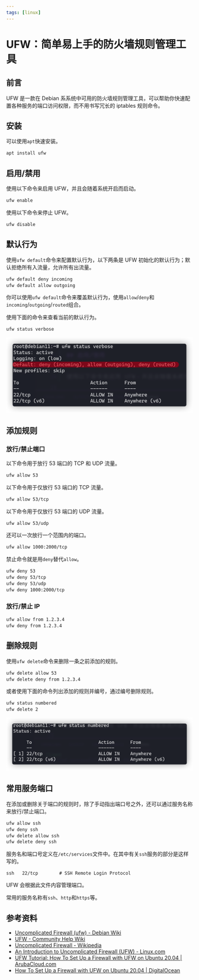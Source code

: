 ```yaml
---
tags: [linux]
---
```


# UFW：简单易上手的防火墙规则管理工具

## 前言

UFW 是一款在 Debian 系系统中可用的防火墙规则管理工具，可以帮助你快速配置各种服务的端口访问权限，而不用书写冗长的 iptables 规则命令。

## 安装

可以使用`apt`快速安装。

```bash
apt install ufw
```

## 启用/禁用

使用以下命令来启用 UFW，并且会随着系统开启而启动。

```bash
ufw enable
```

使用以下命令来停止 UFW。

```bash
ufw disable
```

## 默认行为

使用`ufw default`命令来配置默认行为，以下两条是 UFW 初始化的默认行为；默认拒绝所有入流量，允许所有出流量。

```bash
ufw default deny incoming
ufw default allow outgoing
```

你可以使用`ufw default`命令来覆盖默认行为，使用`allow`/`deny`和`incoming`/`outgoing`/`routed`组合。

使用下面的命令来查看当前的默认行为。

```bash
ufw status verbose
```

![image-20211231173659554](2021-12-31-ufw-a-easy-to-use-firewall-rules-management-tool.assets/image-20211231173659554.png)

## 添加规则

### 放行/禁止端口

以下命令用于放行 53 端口的 TCP 和 UDP 流量。

```bash
ufw allow 53
```

以下命令用于仅放行 53 端口的 TCP 流量。

```bash
ufw allow 53/tcp
```

以下命令用于仅放行 53 端口的 UDP 流量。

```bash
ufw allow 53/udp
```

还可以一次放行一个范围内的端口。

```bash
ufw allow 1000:2000/tcp
```

禁止命令就是用`deny`替代`allow`。

```bash
ufw deny 53
ufw deny 53/tcp
ufw deny 53/udp
ufw deny 1000:2000/tcp
```

### 放行/禁止 IP

```bash
ufw allow from 1.2.3.4
ufw deny from 1.2.3.4
```

## 删除规则

使用`ufw delete`命令来删除一条之前添加的规则。

```bash
ufw delete allow 53
ufw delete deny from 1.2.3.4
```

或者使用下面的命令列出添加的规则并编号，通过编号删除规则。

```bash
ufw status numbered
ufw delete 2
```

![image-20211231173743883](2021-12-31-ufw-a-easy-to-use-firewall-rules-management-tool.assets/image-20211231173743883.png)

## 常用服务端口

在添加或删除关于端口的规则时，除了手动指出端口号之外，还可以通过服务名称来放行/禁止端口。

```bash
ufw allow ssh
ufw deny ssh
ufw delete allow ssh
ufw delete deny ssh
```

服务名和端口号定义在`/etc/services`文件中。在其中有关`ssh`服务的部分是这样写的。

```text
ssh   22/tcp        # SSH Remote Login Protocol
```

UFW 会根据此文件内容管理端口。

常用的服务名称有`ssh`、`http`和`https`等。

## 参考资料

- [Uncomplicated Firewall (ufw) - Debian Wiki](https://wiki.debian.org/Uncomplicated%20Firewall%20%28ufw%29)
- [UFW - Community Help Wiki](https://help.ubuntu.com/community/UFW)
- [Uncomplicated Firewall - Wikipedia](https://en.wikipedia.org/wiki/Uncomplicated_Firewall)
- [An Introduction to Uncomplicated Firewall (UFW) - Linux.com](https://www.linux.com/training-tutorials/introduction-uncomplicated-firewall-ufw/)
- [UFW Tutorial: How To Set Up a Firewall with UFW on Ubuntu 20.04 | ArubaCloud.com](https://www.arubacloud.com/tutorial/how-to-set-up-and-configure-ufw-firewall-on-ubuntu-20-04.aspx)
- [How To Set Up a Firewall with UFW on Ubuntu 20.04 | DigitalOcean](https://www.digitalocean.com/community/tutorials/how-to-set-up-a-firewall-with-ufw-on-ubuntu-20-04)

